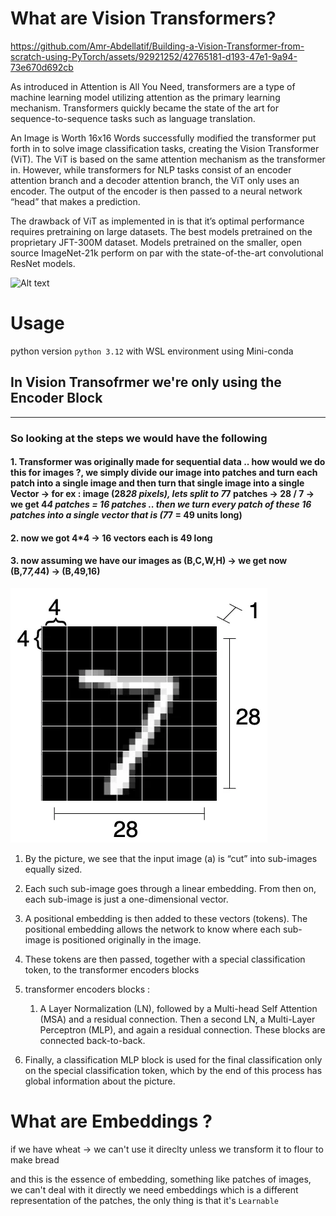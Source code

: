 # What are Vision Transformers? 

https://github.com/Amr-Abdellatif/Building-a-Vision-Transformer-from-scratch-using-PyTorch/assets/92921252/42765181-d193-47e1-9a94-73e670d692cb


As introduced in Attention is All You Need, transformers are a type of machine learning model utilizing attention as the primary learning mechanism. Transformers quickly became the state of the art for sequence-to-sequence tasks such as language translation.

An Image is Worth 16x16 Words successfully modified the transformer put forth in to solve image classification tasks, creating the Vision Transformer (ViT). The ViT is based on the same attention mechanism as the transformer in. However, while transformers for NLP tasks consist of an encoder attention branch and a decoder attention branch, the ViT only uses an encoder. The output of the encoder is then passed to a neural network “head” that makes a prediction.

The drawback of ViT as implemented in is that it’s optimal performance requires pretraining on large datasets. The best models pretrained on the proprietary JFT-300M dataset. Models pretrained on the smaller, open source ImageNet-21k perform on par with the state-of-the-art convolutional ResNet models.

![Alt text](images/me.gif)


# Usage

python version `python 3.12` with WSL environment using Mini-conda


## In Vision Transofrmer we're only using the Encoder Block
--------------------------------------------------------------
### So looking at the steps we would have the following

#### 1. Transformer was originally made for sequential data .. how would we do this for images ?, we simply divide our image into patches and turn each patch into a single image and then turn that single image into a single Vector -> for ex : image (28*28 pixels), lets split to 7*7 patches -> 28 / 7 -> we get 4*4 patches = 16 patches .. then we turn every patch of these 16 patches into a single vector that is (7*7 = 49 units long)

#### 2. now we got 4*4 -> 16 vectors each is 49 long 

#### 3. now assuming we have our images as (B,C,W,H) -> we get now (B,7*7,4*4) -> (B,49,16)


![Alt text](./images/img_patches.jpg)

1. By the picture, we see that the input image (a) is “cut” into sub-images equally sized.

2. Each such sub-image goes through a linear embedding. From then on, each sub-image is just a one-dimensional vector.

3. A positional embedding is then added to these vectors (tokens). The positional embedding allows the network to know where each sub-image is positioned originally in the image.

4. These tokens are then passed, together with a special classification token, to the transformer encoders blocks

5. transformer encoders blocks :
    1. A Layer Normalization (LN), followed by a Multi-head Self Attention (MSA) and a residual connection. Then a second LN, a Multi-Layer Perceptron (MLP), and again a residual connection. These blocks are connected back-to-back.

6. Finally, a classification MLP block is used for the final classification only on the special classification token, which by the end of this process has global information about the picture.

# What are Embeddings ?

if we have wheat -> we can't use it direclty unless we transform it to flour to make bread

and this is the essence of embedding, something like patches of images, we can't deal with it directly
we need embeddings which is a different representation of the patches, the only thing is that it's ``` Learnable ```  
